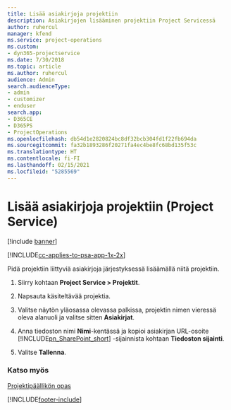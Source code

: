 ```yaml
---
title: Lisää asiakirjoja projektiin
description: Asiakirjojen lisääminen projektiin Project Servicessä
author: ruhercul
manager: kfend
ms.service: project-operations
ms.custom:
- dyn365-projectservice
ms.date: 7/30/2018
ms.topic: article
ms.author: ruhercul
audience: Admin
search.audienceType:
- admin
- customizer
- enduser
search.app:
- D365CE
- D365PS
- ProjectOperations
ms.openlocfilehash: db54d1e2820824bc8df32bcb304fd1f22fb694da
ms.sourcegitcommit: fa32b1893286f20271fa4ec4be8fc68bd135f53c
ms.translationtype: HT
ms.contentlocale: fi-FI
ms.lasthandoff: 02/15/2021
ms.locfileid: "5285569"
---
```

# <a name="add-documents-to-a-project-project-service"></a>Lisää asiakirjoja projektiin (Project Service)

[!include [banner](../includes/psa-now-project-operations.md)]

[!INCLUDE[cc-applies-to-psa-app-1x-2x](../includes/cc-applies-to-psa-app-1x-2x.md)]

Pidä projektiin liittyviä asiakirjoja järjestyksessä lisäämällä niitä projektiin.  
  
1. Siirry kohtaan **Project Service > Projektit**.  
  
2. Napsauta käsiteltävää projektia.  
  
3. Valitse näytön yläosassa olevassa palkissa, projektin nimen vieressä oleva alanuoli ja valitse sitten **Asiakirjat**.  
  
4. Anna tiedoston nimi **Nimi**-kentässä ja kopioi asiakirjan URL-osoite [!INCLUDE[pn_SharePoint_short](../includes/pn-sharepoint-short.md)] -sijainnista kohtaan **Tiedoston sijainti**.  
  
5. Valitse **Tallenna**.  
  
### <a name="see-also"></a>Katso myös  
 [Projektipäällikön opas](../psa/project-manager-guide.md)


[!INCLUDE[footer-include](../includes/footer-banner.md)]